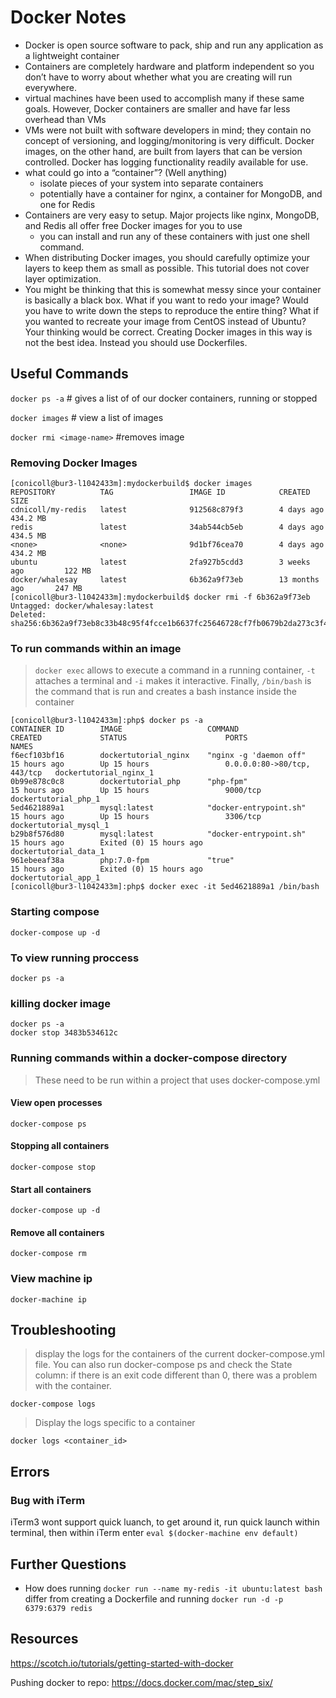 # Docker Notes
- Docker is open source software to pack, ship and run any application as a lightweight container
- Containers are completely hardware and platform independent so you don’t have to worry about whether what you are creating will run everywhere.
- virtual machines have been used to accomplish many if these same goals. However, Docker containers are smaller and have far less overhead than VMs
- VMs were not built with software developers in mind; they contain no concept of versioning, and logging/monitoring is very difficult. Docker images, on the other hand, are built from layers that can be version controlled. Docker has logging functionality readily available for use.
-  what could go into a “container”? (Well anything)
    - isolate pieces of your system into separate containers
    - potentially have a container for nginx, a container for MongoDB, and one for Redis
- Containers are very easy to setup. Major projects like nginx, MongoDB, and Redis all offer free Docker images for you to use
    - you can install and run any of these containers with just one shell command.
- When distributing Docker images, you should carefully optimize your layers to keep them as small as possible. This tutorial does not cover layer optimization.
- You might be thinking that this is somewhat messy since your container is basically a black box. What if you want to redo your image? Would you have to write down the steps to reproduce the entire thing? What if you wanted to recreate your image from CentOS instead of Ubuntu? Your thinking would be correct. Creating Docker images in this way is not the best idea. Instead you should use Dockerfiles.

## Useful Commands
`docker ps -a` # gives a list of of our docker containers, running or stopped

`docker images` # view a list of images

`docker rmi <image-name>` #removes image

### Removing Docker Images
```
[conicoll@bur3-l1042433m]:mydockerbuild$ docker images
REPOSITORY          TAG                 IMAGE ID            CREATED             SIZE
cdnicoll/my-redis   latest              912568c879f3        4 days ago          434.2 MB
redis               latest              34ab544cb5eb        4 days ago          434.5 MB
<none>              <none>              9d1bf76cea70        4 days ago          434.2 MB
ubuntu              latest              2fa927b5cdd3        3 weeks ago         122 MB
docker/whalesay     latest              6b362a9f73eb        13 months ago       247 MB
[conicoll@bur3-l1042433m]:mydockerbuild$ docker rmi -f 6b362a9f73eb
Untagged: docker/whalesay:latest
Deleted: sha256:6b362a9f73eb8c33b48c95f4fcce1b6637fc25646728cf7fb0679b2da273c3f4
```

### To run commands within an image
>`docker exec` allows to execute a command in a running container, `-t` attaches a terminal and `-i` makes it interactive. Finally, `/bin/bash` is the command that is run and creates a bash instance inside the container

```
[conicoll@bur3-l1042433m]:php$ docker ps -a
CONTAINER ID        IMAGE                   COMMAND                  CREATED             STATUS                      PORTS                         NAMES
f6ecf103bf16        dockertutorial_nginx    "nginx -g 'daemon off"   15 hours ago        Up 15 hours                 0.0.0.0:80->80/tcp, 443/tcp   dockertutorial_nginx_1
0b99e878c0c8        dockertutorial_php      "php-fpm"                15 hours ago        Up 15 hours                 9000/tcp                      dockertutorial_php_1
5ed4621889a1        mysql:latest            "docker-entrypoint.sh"   15 hours ago        Up 15 hours                 3306/tcp                      dockertutorial_mysql_1
b29b8f576d80        mysql:latest            "docker-entrypoint.sh"   15 hours ago        Exited (0) 15 hours ago                                   dockertutorial_data_1
961ebeeaf38a        php:7.0-fpm             "true"                   15 hours ago        Exited (0) 15 hours ago                                   dockertutorial_app_1
[conicoll@bur3-l1042433m]:php$ docker exec -it 5ed4621889a1 /bin/bash
```

### Starting compose
`docker-compose up -d`

### To view running proccess
`docker ps -a`

### killing docker image
```
docker ps -a
docker stop 3483b534612c
```

### Running commands within a docker-compose directory
> These need to be run within a project that uses docker-compose.yml
#### View open processes
`docker-compose ps`
#### Stopping all containers
`docker-compose stop`
#### Start all containers
`docker-compose up -d`
#### Remove all containers
`docker-compose rm`

### View machine ip
`docker-machine ip`

## Troubleshooting
> display the logs for the containers of the current docker-compose.yml file. You can also run docker-compose ps and check the State column: if there is an exit code different than 0, there was a problem with the container.


`docker-compose logs`

> Display the logs specific to a container

`docker logs <container_id>`

## Errors
### Bug with iTerm
iTerm3 wont support quick luanch, to get around it, run quick launch within terminal, then within iTerm enter `eval $(docker-machine env default)`

## Further Questions
- How does running `docker run --name my-redis -it ubuntu:latest bash` differ from creating a Dockerfile and running `docker run -d -p 6379:6379 redis`

## Resources
https://scotch.io/tutorials/getting-started-with-docker

Pushing docker to repo:
https://docs.docker.com/mac/step_six/
